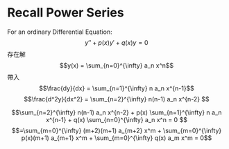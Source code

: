 # Recall Power Series
For an ordinary Differential Equation: 
$$y'' + p(x)y' + q(x)y = 0$$
存在解
$$y(x) = \sum_{n=0}^{\infty} a_n x^n$$
帶入
$$\frac{dy}{dx} = \sum_{n=1}^{\infty} n a_n x^{n-1}$$
$$\frac{d^2y}{dx^2} = \sum_{n=2}^{\infty} n(n-1) a_n x^{n-2}
$$

$$\sum_{n=2}^{\infty} n(n-1) a_n x^{n-2} + p(x) \sum_{n=1}^{\infty} n a_n x^{n-1} + q(x) \sum_{n=0}^{\infty} a_n x^n = 0
$$
$$=\sum_{m=0}^{\infty} (m+2)(m+1) a_{m+2} x^m + \sum_{m=0}^{\infty} p(x)(m+1) a_{m+1} x^m + \sum_{m=0}^{\infty} q(x) a_m x^m = 0$$
